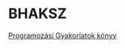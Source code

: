 # BHAKSZ
[Programozási Gyakorlatok könyv](https://github.com/RakeTheRape/BHAKSZ/blob/master/book/bhax-textbook-fdl.pdf)

